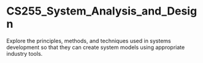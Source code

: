 # CS255_System_Analysis_and_Design
Explore the principles, methods, and techniques used in systems development so that they can create system models using appropriate industry tools.
